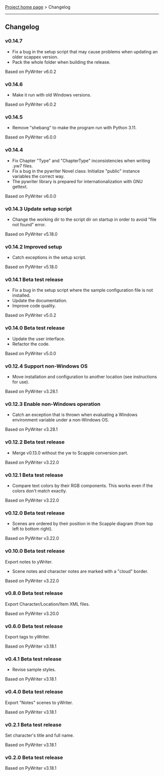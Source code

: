 [Project home page](index) > Changelog

------------------------------------------------------------------------

## Changelog

### v0.14.7

- Fix a bug in the setup script that may cause problems when updating an older scappex version.
- Pack the whole folder when building the release.

Based on PyWriter v6.0.2

### v0.14.6

- Make it run with old Windows versions.

Based on PyWriter v6.0.2

### v0.14.5

- Remove "shebang" to make the program run with Python 3.11.

Based on PyWriter v6.0.0

### v0.14.4

- Fix Chapter "Type" and "ChapterType" inconsistencies when writing .yw7 files.
- Fix a bug in the pywriter Novel class: Initialize "public" instance variables the correct way.
- The pywriter library is prepared for internationalization with GNU gettext.

Based on PyWriter v6.0.0

### v0.14.3 Update setup script

- Change the working dir to the script dir on startup in order to avoid "file not found" error.

Based on PyWriter v5.18.0

### v0.14.2 Improved setup

- Catch exceptions in the setup script.

Based on PyWriter v5.18.0

### v0.14.1 Beta test release

- Fix a bug in the setup script where the sample configuration file is not installed.
- Update the documentation.
- Improve code quality.

Based on PyWriter v5.0.2

### v0.14.0 Beta test release

- Update the user interface.
- Refactor the code.

Based on PyWriter v5.0.0

### v0.12.4 Support non-Windows OS

- Move installation and configuration to another location (see instructions for use).

Based on PyWriter v3.28.1

### v0.12.3 Enable non-Windows operation 

- Catch an exception that is thrown when evaluating a Windows environment variable under a non-Windows OS.

Based on PyWriter v3.28.1

### v0.12.2 Beta test release

- Merge v0.13.0 without the yw to Scapple conversion part.

Based on PyWriter v3.22.0

### v0.12.1 Beta test release

- Compare text colors by their RGB components. This works even if the colors don't match exactly.

Based on PyWriter v3.22.0

### v0.12.0 Beta test release

- Scenes are ordered by their position in the Scapple diagram (from top left to bottom right).

Based on PyWriter v3.22.0

### v0.10.0 Beta test release

Export notes to yWriter.

- Scene notes and character notes are marked with a "cloud" border.

Based on PyWriter v3.22.0

### v0.8.0 Beta test release

Export Character/Location/Item XML files.

Based on PyWriter v3.20.0

### v0.6.0 Beta test release

Export tags to yWriter.

Based on PyWriter v3.18.1

### v0.4.1 Beta test release

- Revise sample styles.

Based on PyWriter v3.18.1

### v0.4.0 Beta test release

Export "Notes" scenes to yWriter.

Based on PyWriter v3.18.1

### v0.2.1 Beta test release

Set character's title and full name.

Based on PyWriter v3.18.1

### v0.2.0 Beta test release

Based on PyWriter v3.18.1

